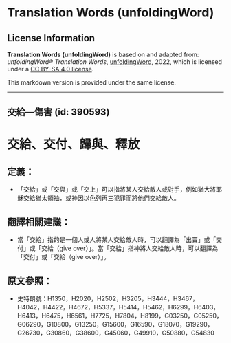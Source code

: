 # Translation Words (unfoldingWord)

## License Information

**Translation Words (unfoldingWord)** is based on and adapted from: _unfoldingWord® Translation Words_, [unfoldingWord](https://unfoldingword.org/utw), 2022, which is licensed under a [CC BY-SA 4.0 license](https://creativecommons.org/licenses/by-sa/4.0/legalcode.en).

This markdown version is provided under the same license.



--------------------------------

## 交給—傷害 (id: 390593)

交給、交付、歸與、釋放
===========

定義：
---

* 「交給」或「交與」或「交上」可以指將某人交給敵人或對手，例如猶大將耶穌交給猶太領袖，或神因以色列再三犯罪而將他們交給敵人。

翻譯相關建議：
-------

* 當「交給」指的是一個人或人將某人交給敵人時，可以翻譯為「出賣」或「交付」或「交給（give over）」。當「交給」指神將人交給敵人時，可以翻譯為「交付」或「交給（give over）」。

原文參照：
-----

* 史特朗號：H1350，H2020，H2502，H3205，H3444，H3467，H4042，H4422，H4672，H5337，H5414，H5462，H6299，H6403，H6413，H6475，H6561，H7725，H7804，H8199，G03250，G05250，G06290，G10800，G13250，G15600，G16590，G18070，G19290，G26730，G30860，G38600，G45060，G49910，G50880，G54830


